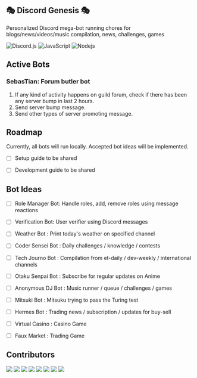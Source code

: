 🎭 Discord Genesis 🎭
----------------------------------------------------------------
Personalized Discord mega-bot running chores for blogs/news/videos/music compilation, news, challenges, games

![Discord.js](https://img.shields.io/badge/-Discord.js-black?style=flat-square&logo=Discord)
![JavaScript](https://img.shields.io/badge/-JavaScript-black?style=flat-square&logo=javascript)
![Nodejs](https://img.shields.io/badge/-Node.js-black?style=flat-square&logo=Node.js)


Active Bots
----------------------------------------------------------------
### SebasTian: Forum butler bot
1. If any kind of activity happens on guild forum, check if there has been any server bump in last 2 hours.
2. Send server bump message.
3. Send other types of server promoting message.


Roadmap
----------------------------------------------------------------
Currently, all bots will run locally. Accepted bot ideas will be implemented.

- [ ] Setup guide to be shared
- [ ] Development guide to be shared


Bot Ideas
----------------------------------------------------------------
- [ ] Role Manager Bot: Handle roles, add, remove roles using message reactions
- [ ] Verification Bot: User verifier using Discord messages
- [ ] Weather Bot : Print today's weather on specified channel
- [ ] Coder Sensei Bot : Daily challenges / knowledge / contests
- [ ] Tech Journo Bot : Compilation from et-daily / dev-weekly / international channels
- [ ] Otaku Senpai Bot : Subscribe for regular updates on Anime
- [ ] Anonymous DJ Bot : Music runner / queue / challenges / games
- [ ] Mitsuki Bot : Mitsuku trying to pass the Turing test
- [ ] Hermes Bot : Trading news / subscription / updates for buy-sell
- [ ] Virtual Casino : Casino Game
- [ ] Faux Market : Trading Game


Contributors
----------------------------------------------------------------
[![](https://sourcerer.io/fame/pritam001/pritam001/discord-genesis/images/0)](https://sourcerer.io/fame/pritam001/pritam001/discord-genesis/links/0)
[![](https://sourcerer.io/fame/pritam001/pritam001/discord-genesis/images/1)](https://sourcerer.io/fame/pritam001/pritam001/discord-genesis/links/1)
[![](https://sourcerer.io/fame/pritam001/pritam001/discord-genesis/images/2)](https://sourcerer.io/fame/pritam001/pritam001/discord-genesis/links/2)
[![](https://sourcerer.io/fame/pritam001/pritam001/discord-genesis/images/3)](https://sourcerer.io/fame/pritam001/pritam001/discord-genesis/links/3)
[![](https://sourcerer.io/fame/pritam001/pritam001/discord-genesis/images/4)](https://sourcerer.io/fame/pritam001/pritam001/discord-genesis/links/4)
[![](https://sourcerer.io/fame/pritam001/pritam001/discord-genesis/images/5)](https://sourcerer.io/fame/pritam001/pritam001/discord-genesis/links/5)
[![](https://sourcerer.io/fame/pritam001/pritam001/discord-genesis/images/6)](https://sourcerer.io/fame/pritam001/pritam001/discord-genesis/links/6)
[![](https://sourcerer.io/fame/pritam001/pritam001/discord-genesis/images/7)](https://sourcerer.io/fame/pritam001/pritam001/discord-genesis/links/7)


